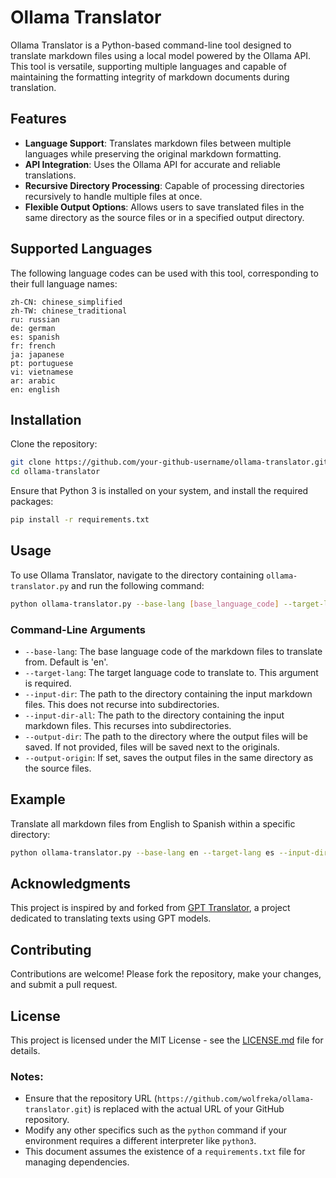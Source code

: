# Ollama Translator

Ollama Translator is a Python-based command-line tool designed to translate markdown files using a local model powered by the Ollama API. This tool is versatile, supporting multiple languages and capable of maintaining the formatting integrity of markdown documents during translation.

## Features

- **Language Support**: Translates markdown files between multiple languages while preserving the original markdown formatting.
- **API Integration**: Uses the Ollama API for accurate and reliable translations.
- **Recursive Directory Processing**: Capable of processing directories recursively to handle multiple files at once.
- **Flexible Output Options**: Allows users to save translated files in the same directory as the source files or in a specified output directory.

## Supported Languages

The following language codes can be used with this tool, corresponding to their full language names:

```plaintext
zh-CN: chinese_simplified
zh-TW: chinese_traditional
ru: russian
de: german
es: spanish
fr: french
ja: japanese
pt: portuguese
vi: vietnamese
ar: arabic
en: english
```

## Installation

Clone the repository:

```bash
git clone https://github.com/your-github-username/ollama-translator.git
cd ollama-translator
```

Ensure that Python 3 is installed on your system, and install the required packages:

```bash
pip install -r requirements.txt
```

## Usage

To use Ollama Translator, navigate to the directory containing `ollama-translator.py` and run the following command:

```bash
python ollama-translator.py --base-lang [base_language_code] --target-lang [target_language_code] --input-dir [input_directory] [--output-dir [output_directory]]
```

### Command-Line Arguments

- `--base-lang`: The base language code of the markdown files to translate from. Default is 'en'.
- `--target-lang`: The target language code to translate to. This argument is required.
- `--input-dir`: The path to the directory containing the input markdown files. This does not recurse into subdirectories.
- `--input-dir-all`: The path to the directory containing the input markdown files. This recurses into subdirectories.
- `--output-dir`: The path to the directory where the output files will be saved. If not provided, files will be saved next to the originals.
- `--output-origin`: If set, saves the output files in the same directory as the source files.

## Example

Translate all markdown files from English to Spanish within a specific directory:

```bash
python ollama-translator.py --base-lang en --target-lang es --input-dir /path/to/input --output-dir /path/to/output
```

## Acknowledgments

This project is inspired by and forked from [GPT Translator](https://github.com/daqing/gpt-translator), a project dedicated to translating texts using GPT models.

## Contributing

Contributions are welcome! Please fork the repository, make your changes, and submit a pull request.

## License

This project is licensed under the MIT License - see the [LICENSE.md](LICENSE.md) file for details.


### Notes:
- Ensure that the repository URL (`https://github.com/wolfreka/ollama-translator.git`) is replaced with the actual URL of your GitHub repository.
- Modify any other specifics such as the `python` command if your environment requires a different interpreter like `python3`.
- This document assumes the existence of a `requirements.txt` file for managing dependencies.
